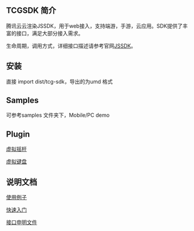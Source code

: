 ## TCGSDK 简介
腾讯云云渲染JSSDK，用于web接入，支持端游，手游，云应用。SDK提供了丰富的接口，满足大部分接入需求。

生命周期，调用方式，详细接口描述请参考官网[JSSDK](https://cloud.tencent.com/document/product/1162/46134)。
## 安装

直接 import dist/tcg-sdk，导出的为umd 格式

## Samples

可参考samples 文件夹下，Mobile/PC demo

## Plugin

[虚拟摇杆](plugin/joystick/)

[虚拟键盘](plugin/keyboard/)

## 说明文档

[使用例子](samples/)

[快速入门](https://cloud.tencent.com/document/product/1162/46135)

[接口申明文件](dist/tcg-sdk//index.d.ts)

